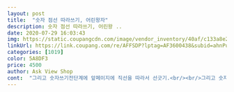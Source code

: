 ```yaml
---
layout: post 
title:  "숫자 점선 따라쓰기, 어린왕자" 
description: 숫자 점선 따라쓰기, 어린왕 ..
date: 2020-07-29 16:03:43 
img: https://static.coupangcdn.com/image/vendor_inventory/40af/c133a8e2eec8d512647eedaefa1c4dfeb9ac9080686f4af812875dbe6499.jpg 
linkUrl: https://link.coupang.com/re/AFFSDP?lptag=AF3600438&subid=ahnPublicAsk&pageKey=72949928&itemId=243175169&vendorItemId=3598550943&traceid=V0-113-6cbfa51d6acec593 
categories: [1019] 
color: 5A8DF3 
price: 4500 
author: Ask View Shop 
cont:  "그리고 숫자쓰기전단계에 앞페이지에 직선을 따라서 선긋기.<br/><br/>그리고 숫자쓸때 쓰는 순서번호가책에 나와있어서.<br/><br/>기초적으로 잘 다져고 연습시켜야 연필쥐고  힘 있게 잘적을  수 있답니다.<br/><br/>뒷페이지갈수록 숫자가 커지네요.<br/><br/>또 그렇다고 밖에외출은 아직까지 꺼려지기에.<br/><br/>먼저 손에 힘 길러주기위한 연습이 필요하답니다.<br/><br/>배우려고하는 의지는강한데 연필쥐는 힘이 약해서.<br/>.<br/><br/>본격적으로 숫자가르쳐주러고 하게 되었네요.<br/><br/>사선그리기.<br/>꼬불꼬불 선긋기.<br/>타원따라 그리기등도 있어서<br/>선긋기.<br/>.<br/>줄긋기 연습이충분해야 숫자.<br/>한글쓰기도 잘 되는법이랍니다.<br/><br/>손에 연필쥐고 공책에 숫자를 단번에 쓴다면 아이도 편하고 가르치는  사람도 편하겠지만 아직은 숫자를  바로 쓰기가 어려운 아동들이 스스로 숫자쓰기전단계 책이라고 생각하시면될것같아요.<br/><br/>순서에 맞게 올바른방법으로 숫자쓰기를 할수있습니다.<br/><br/>숫자놀이도 하고 쓰기도 하고 좋아요<br/>숫자를 배우고싶어하는아이들이 처음부터 힘들지않게.<br/><br/>숫자를 쉽게 쓰고 따라쓸수 있도록 도와주는 책이랍니다.<br/><br/>숫자를 읽는건잘하는데 연필을 손에쥐는 힘이 아직 부족한것같아요.<br/>  생일도 11월생일이라서 그런가요.<br/><br/>숫자쓰기는 1부터 50까지 쓸수있구요<br/>숫자에 흥미를  가진아이에게 손쉽고 체계적으로  숫자를 가르칠수있는 숫자점선따라쓰기 책<br/>스티커도 붙일수있어서 아이가 흥미있어하네요.<br/><br/>쓸수있게되어있어서 쓰기 연습용으로 아주 좋아요 다른 스티커활동북으로 숫자모양,개념알고 요걸로 쓰기.<br/>시키니금방 배우네요<br/>아이들 숫자공부 편하고 재이있게 시켜보세요!<br/>어린왕자 숫자점선쓰기 책으로 연습하니 잘 따라적네요<br/>어린왕자 출판사의 숫자 점선 따라 쓰기책은<br/>얼마전까지만해도  관심도 없었는데 숫자에 관심을 가져서<br/>여러번<br/>연습하기좋습니다.<br/><br/>요즘 방콕하다보니 이것저것 하게 되네요<br/> -<br/>우리아이는 스스로 도움없이 쓰는 숫자는 0과 1 뿐인데.<br/><br/>우선 책 겉면을 보면 코팅용지라서 부드럽고 맨질맨질하구요.<br/><br/>이건 뭐 당연한거겠죠?<br/>이제 6살인 우리아이를 위해 구매해봤어요.<br/><br/>전  한글점선따라쓰기도 구매하러고요.<br/><br/>점선으로 되어있어서 학습용으로 굿입니다.<br/><br/>집에서 엄마표 학습을 어느정도는 해줘야될것같아서 주문했어요.<br/><br/>책 안에 숫자들이 다나와있어서 잘 따라쓸수있고.<br/><br/>책의 안쪽은 적당히 두꺼운 유아들이적기좋은 종이로 되어있습니다.<br/><br/>추천합니다.<br/><br/>코로나때문에 집에 있는 시간이  무한대로 길어져서 그렇다고<br/>하루종일폰과 패드로 시간을 보낼수는없고.<br/><br/>" 
---
```

